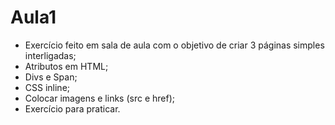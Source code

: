 # Aula1

* Exercício feito em sala de aula com o objetivo de criar 3 páginas simples interligadas;
* Atributos em HTML;
* Divs e Span;
* CSS inline;
* Colocar imagens e links (src e href);
* Exercício para praticar.
